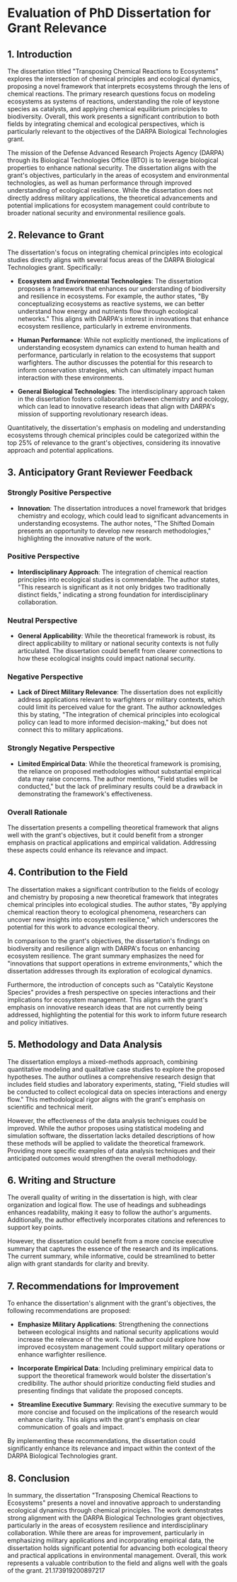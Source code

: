 # Evaluation of PhD Dissertation for Grant Relevance

## 1. Introduction

The dissertation titled "Transposing Chemical Reactions to Ecosystems" explores the intersection of chemical principles and ecological dynamics, proposing a novel framework that interprets ecosystems through the lens of chemical reactions. The primary research questions focus on modeling ecosystems as systems of reactions, understanding the role of keystone species as catalysts, and applying chemical equilibrium principles to biodiversity. Overall, this work presents a significant contribution to both fields by integrating chemical and ecological perspectives, which is particularly relevant to the objectives of the DARPA Biological Technologies grant.

The mission of the Defense Advanced Research Projects Agency (DARPA) through its Biological Technologies Office (BTO) is to leverage biological properties to enhance national security. The dissertation aligns with the grant's objectives, particularly in the areas of ecosystem and environmental technologies, as well as human performance through improved understanding of ecological resilience. While the dissertation does not directly address military applications, the theoretical advancements and potential implications for ecosystem management could contribute to broader national security and environmental resilience goals.

## 2. Relevance to Grant

The dissertation's focus on integrating chemical principles into ecological studies directly aligns with several focus areas of the DARPA Biological Technologies grant. Specifically:

- **Ecosystem and Environmental Technologies**: The dissertation proposes a framework that enhances our understanding of biodiversity and resilience in ecosystems. For example, the author states, "By conceptualizing ecosystems as reactive systems, we can better understand how energy and nutrients flow through ecological networks." This aligns with DARPA's interest in innovations that enhance ecosystem resilience, particularly in extreme environments.

- **Human Performance**: While not explicitly mentioned, the implications of understanding ecosystem dynamics can extend to human health and performance, particularly in relation to the ecosystems that support warfighters. The author discusses the potential for this research to inform conservation strategies, which can ultimately impact human interaction with these environments.

- **General Biological Technologies**: The interdisciplinary approach taken in the dissertation fosters collaboration between chemistry and ecology, which can lead to innovative research ideas that align with DARPA's mission of supporting revolutionary research ideas.

Quantitatively, the dissertation's emphasis on modeling and understanding ecosystems through chemical principles could be categorized within the top 25% of relevance to the grant's objectives, considering its innovative approach and potential applications.

## 3. Anticipatory Grant Reviewer Feedback

### Strongly Positive Perspective
- **Innovation**: The dissertation introduces a novel framework that bridges chemistry and ecology, which could lead to significant advancements in understanding ecosystems. The author notes, "The Shifted Domain presents an opportunity to develop new research methodologies," highlighting the innovative nature of the work.

### Positive Perspective
- **Interdisciplinary Approach**: The integration of chemical reaction principles into ecological studies is commendable. The author states, "This research is significant as it not only bridges two traditionally distinct fields," indicating a strong foundation for interdisciplinary collaboration.

### Neutral Perspective
- **General Applicability**: While the theoretical framework is robust, its direct applicability to military or national security contexts is not fully articulated. The dissertation could benefit from clearer connections to how these ecological insights could impact national security.

### Negative Perspective
- **Lack of Direct Military Relevance**: The dissertation does not explicitly address applications relevant to warfighters or military contexts, which could limit its perceived value for the grant. The author acknowledges this by stating, "The integration of chemical principles into ecological policy can lead to more informed decision-making," but does not connect this to military applications.

### Strongly Negative Perspective
- **Limited Empirical Data**: While the theoretical framework is promising, the reliance on proposed methodologies without substantial empirical data may raise concerns. The author mentions, "Field studies will be conducted," but the lack of preliminary results could be a drawback in demonstrating the framework's effectiveness.

### Overall Rationale
The dissertation presents a compelling theoretical framework that aligns well with the grant's objectives, but it could benefit from a stronger emphasis on practical applications and empirical validation. Addressing these aspects could enhance its relevance and impact.

## 4. Contribution to the Field

The dissertation makes a significant contribution to the fields of ecology and chemistry by proposing a new theoretical framework that integrates chemical principles into ecological studies. The author states, "By applying chemical reaction theory to ecological phenomena, researchers can uncover new insights into ecosystem resilience," which underscores the potential for this work to advance ecological theory.

In comparison to the grant's objectives, the dissertation's findings on biodiversity and resilience align with DARPA's focus on enhancing ecosystem resilience. The grant summary emphasizes the need for "innovations that support operations in extreme environments," which the dissertation addresses through its exploration of ecological dynamics.

Furthermore, the introduction of concepts such as "Catalytic Keystone Species" provides a fresh perspective on species interactions and their implications for ecosystem management. This aligns with the grant's emphasis on innovative research ideas that are not currently being addressed, highlighting the potential for this work to inform future research and policy initiatives.

## 5. Methodology and Data Analysis

The dissertation employs a mixed-methods approach, combining quantitative modeling and qualitative case studies to explore the proposed hypotheses. The author outlines a comprehensive research design that includes field studies and laboratory experiments, stating, "Field studies will be conducted to collect ecological data on species interactions and energy flow." This methodological rigor aligns with the grant's emphasis on scientific and technical merit.

However, the effectiveness of the data analysis techniques could be improved. While the author proposes using statistical modeling and simulation software, the dissertation lacks detailed descriptions of how these methods will be applied to validate the theoretical framework. Providing more specific examples of data analysis techniques and their anticipated outcomes would strengthen the overall methodology.

## 6. Writing and Structure

The overall quality of writing in the dissertation is high, with clear organization and logical flow. The use of headings and subheadings enhances readability, making it easy to follow the author's arguments. Additionally, the author effectively incorporates citations and references to support key points.

However, the dissertation could benefit from a more concise executive summary that captures the essence of the research and its implications. The current summary, while informative, could be streamlined to better align with grant standards for clarity and brevity.

## 7. Recommendations for Improvement

To enhance the dissertation's alignment with the grant's objectives, the following recommendations are proposed:

- **Emphasize Military Applications**: Strengthening the connections between ecological insights and national security applications would increase the relevance of the work. The author could explore how improved ecosystem management could support military operations or enhance warfighter resilience.

- **Incorporate Empirical Data**: Including preliminary empirical data to support the theoretical framework would bolster the dissertation's credibility. The author should prioritize conducting field studies and presenting findings that validate the proposed concepts.

- **Streamline Executive Summary**: Revising the executive summary to be more concise and focused on the implications of the research would enhance clarity. This aligns with the grant's emphasis on clear communication of goals and impact.

By implementing these recommendations, the dissertation could significantly enhance its relevance and impact within the context of the DARPA Biological Technologies grant.

## 8. Conclusion

In summary, the dissertation "Transposing Chemical Reactions to Ecosystems" presents a novel and innovative approach to understanding ecological dynamics through chemical principles. The work demonstrates strong alignment with the DARPA Biological Technologies grant objectives, particularly in the areas of ecosystem resilience and interdisciplinary collaboration. While there are areas for improvement, particularly in emphasizing military applications and incorporating empirical data, the dissertation holds significant potential for advancing both ecological theory and practical applications in environmental management. Overall, this work represents a valuable contribution to the field and aligns well with the goals of the grant. 21.173919200897217